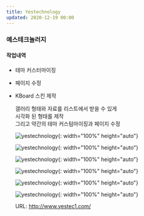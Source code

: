 ```yaml
---
title: Yestechnology
updated: 2020-12-19 00:00
---
```


### 예스테크놀러지
  
#### 작업내역
- 테마 커스터마이징
- 페이지 수정
- KBoard 스킨 제작
  
	갤러리 형태와 자료를 리스트에서 받을 수 있게  
	시각화 된 형태를 제작  
	그리고 약간의 테마 커스텀마이징과 페이지 수정  
  
	![yestechnology](https://github.com/project0210/project0210.github.io/blob/master/_posts/images/yestechnology/001.png?raw=true){: width="100%" height="auto"}
  
	![yestechnology](https://github.com/project0210/project0210.github.io/blob/master/_posts/images/yestechnology/002.png?raw=true){: width="100%" height="auto"}
  
	![yestechnology](https://github.com/project0210/project0210.github.io/blob/master/_posts/images/yestechnology/003.png?raw=true){: width="100%" height="auto"}
  
	![yestechnology](https://github.com/project0210/project0210.github.io/blob/master/_posts/images/yestechnology/004.png?raw=true){: width="100%" height="auto"}
  
	![yestechnology](https://github.com/project0210/project0210.github.io/blob/master/_posts/images/yestechnology/005.png?raw=true){: width="100%" height="auto"}
  
	![yestechnology](https://github.com/project0210/project0210.github.io/blob/master/_posts/images/yestechnology/006.png?raw=true){: width="100%" height="auto"}
  
	URL: http://www.yestec1.com/